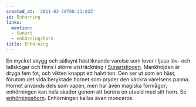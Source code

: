 ```yaml
---
created_at: '2011-03-30T08:21:02Z'
id: Enhörning
links:
  mention:
  - Sunari
  - enhörningshorn
title: Enhörning
---
```


En mycket skygg och sällsynt hästliknande varelse som lever i ljusa löv- och tallskogar och finns i
större utsträckning i [Sunariskogen]. Mankhöjden är dryga fem fot, och vikten knappt ett halvt ton.
Den ser ut som en häst, förutom det vida beryktade hornet som pryder den vackra varelsens panna.
Hornet används dels som vapen, men har även magiska förmågor; enhörningen kan hela skador genom att
beröra en utvald med sitt horn. Se [enhörningshorn]. Enhörningen kallas även monceros.

  [Sunariskogen]: Sunari
  [enhörningshorn]: enhörningshorn

